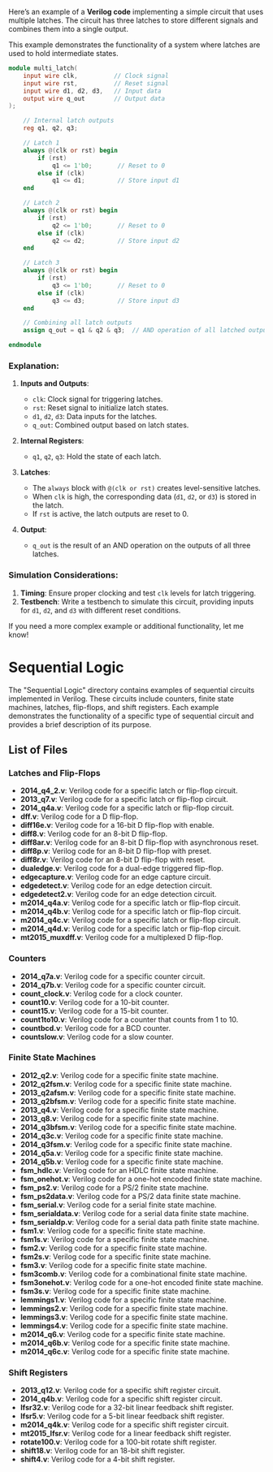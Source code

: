 Here’s an example of a **Verilog code** implementing a simple circuit that uses multiple latches. The circuit has three latches to store different signals and combines them into a single output.

This example demonstrates the functionality of a system where latches are used to hold intermediate states.

```verilog
module multi_latch(
    input wire clk,          // Clock signal
    input wire rst,          // Reset signal
    input wire d1, d2, d3,   // Input data
    output wire q_out        // Output data
);

    // Internal latch outputs
    reg q1, q2, q3;

    // Latch 1
    always @(clk or rst) begin
        if (rst)
            q1 <= 1'b0;       // Reset to 0
        else if (clk)
            q1 <= d1;         // Store input d1
    end

    // Latch 2
    always @(clk or rst) begin
        if (rst)
            q2 <= 1'b0;       // Reset to 0
        else if (clk)
            q2 <= d2;         // Store input d2
    end

    // Latch 3
    always @(clk or rst) begin
        if (rst)
            q3 <= 1'b0;       // Reset to 0
        else if (clk)
            q3 <= d3;         // Store input d3
    end

    // Combining all latch outputs
    assign q_out = q1 & q2 & q3;  // AND operation of all latched outputs

endmodule
```

### Explanation:
1. **Inputs and Outputs**:
   - `clk`: Clock signal for triggering latches.
   - `rst`: Reset signal to initialize latch states.
   - `d1`, `d2`, `d3`: Data inputs for the latches.
   - `q_out`: Combined output based on latch states.

2. **Internal Registers**:
   - `q1`, `q2`, `q3`: Hold the state of each latch.

3. **Latches**:
   - The `always` block with `@(clk or rst)` creates level-sensitive latches.
   - When `clk` is high, the corresponding data (`d1`, `d2`, or `d3`) is stored in the latch.
   - If `rst` is active, the latch outputs are reset to 0.

4. **Output**:
   - `q_out` is the result of an AND operation on the outputs of all three latches.

### Simulation Considerations:
1. **Timing**: Ensure proper clocking and test `clk` levels for latch triggering.
2. **Testbench**: Write a testbench to simulate this circuit, providing inputs for `d1`, `d2`, and `d3` with different reset conditions.

If you need a more complex example or additional functionality, let me know!

# Sequential Logic

The "Sequential Logic" directory contains examples of sequential circuits implemented in Verilog. These circuits include counters, finite state machines, latches, flip-flops, and shift registers. Each example demonstrates the functionality of a specific type of sequential circuit and provides a brief description of its purpose.

## List of Files

### Latches and Flip-Flops

- **2014_q4_2.v**: Verilog code for a specific latch or flip-flop circuit.
- **2013_q7.v**: Verilog code for a specific latch or flip-flop circuit.
- **2014_q4a.v**: Verilog code for a specific latch or flip-flop circuit.
- **dff.v**: Verilog code for a D flip-flop.
- **diff16e.v**: Verilog code for a 16-bit D flip-flop with enable.
- **diff8.v**: Verilog code for an 8-bit D flip-flop.
- **diff8ar.v**: Verilog code for an 8-bit D flip-flop with asynchronous reset.
- **diff8p.v**: Verilog code for an 8-bit D flip-flop with preset.
- **diff8r.v**: Verilog code for an 8-bit D flip-flop with reset.
- **dualedge.v**: Verilog code for a dual-edge triggered flip-flop.
- **edgecapture.v**: Verilog code for an edge capture circuit.
- **edgedetect.v**: Verilog code for an edge detection circuit.
- **edgedetect2.v**: Verilog code for an edge detection circuit.
- **m2014_q4a.v**: Verilog code for a specific latch or flip-flop circuit.
- **m2014_q4b.v**: Verilog code for a specific latch or flip-flop circuit.
- **m2014_q4c.v**: Verilog code for a specific latch or flip-flop circuit.
- **m2014_q4d.v**: Verilog code for a specific latch or flip-flop circuit.
- **mt2015_muxdff.v**: Verilog code for a multiplexed D flip-flop.

### Counters

- **2014_q7a.v**: Verilog code for a specific counter circuit.
- **2014_q7b.v**: Verilog code for a specific counter circuit.
- **count_clock.v**: Verilog code for a clock counter.
- **count10.v**: Verilog code for a 10-bit counter.
- **count15.v**: Verilog code for a 15-bit counter.
- **count1to10.v**: Verilog code for a counter that counts from 1 to 10.
- **countbcd.v**: Verilog code for a BCD counter.
- **countslow.v**: Verilog code for a slow counter.

### Finite State Machines

- **2012_q2.v**: Verilog code for a specific finite state machine.
- **2012_q2fsm.v**: Verilog code for a specific finite state machine.
- **2013_q2afsm.v**: Verilog code for a specific finite state machine.
- **2013_q2bfsm.v**: Verilog code for a specific finite state machine.
- **2013_q4.v**: Verilog code for a specific finite state machine.
- **2013_q8.v**: Verilog code for a specific finite state machine.
- **2014_q3bfsm.v**: Verilog code for a specific finite state machine.
- **2014_q3c.v**: Verilog code for a specific finite state machine.
- **2014_q3fsm.v**: Verilog code for a specific finite state machine.
- **2014_q5a.v**: Verilog code for a specific finite state machine.
- **2014_q5b.v**: Verilog code for a specific finite state machine.
- **fsm_hdlc.v**: Verilog code for an HDLC finite state machine.
- **fsm_onehot.v**: Verilog code for a one-hot encoded finite state machine.
- **fsm_ps2.v**: Verilog code for a PS/2 finite state machine.
- **fsm_ps2data.v**: Verilog code for a PS/2 data finite state machine.
- **fsm_serial.v**: Verilog code for a serial finite state machine.
- **fsm_serialdata.v**: Verilog code for a serial data finite state machine.
- **fsm_serialdp.v**: Verilog code for a serial data path finite state machine.
- **fsm1.v**: Verilog code for a specific finite state machine.
- **fsm1s.v**: Verilog code for a specific finite state machine.
- **fsm2.v**: Verilog code for a specific finite state machine.
- **fsm2s.v**: Verilog code for a specific finite state machine.
- **fsm3.v**: Verilog code for a specific finite state machine.
- **fsm3comb.v**: Verilog code for a combinational finite state machine.
- **fsm3onehot.v**: Verilog code for a one-hot encoded finite state machine.
- **fsm3s.v**: Verilog code for a specific finite state machine.
- **lemmings1.v**: Verilog code for a specific finite state machine.
- **lemmings2.v**: Verilog code for a specific finite state machine.
- **lemmings3.v**: Verilog code for a specific finite state machine.
- **lemmings4.v**: Verilog code for a specific finite state machine.
- **m2014_q6.v**: Verilog code for a specific finite state machine.
- **m2014_q6b.v**: Verilog code for a specific finite state machine.
- **m2014_q6c.v**: Verilog code for a specific finite state machine.

### Shift Registers

- **2013_q12.v**: Verilog code for a specific shift register circuit.
- **2014_q4b.v**: Verilog code for a specific shift register circuit.
- **lfsr32.v**: Verilog code for a 32-bit linear feedback shift register.
- **lfsr5.v**: Verilog code for a 5-bit linear feedback shift register.
- **m2014_q4k.v**: Verilog code for a specific shift register circuit.
- **mt2015_lfsr.v**: Verilog code for a linear feedback shift register.
- **rotate100.v**: Verilog code for a 100-bit rotate shift register.
- **shift18.v**: Verilog code for an 18-bit shift register.
- **shift4.v**: Verilog code for a 4-bit shift register.
